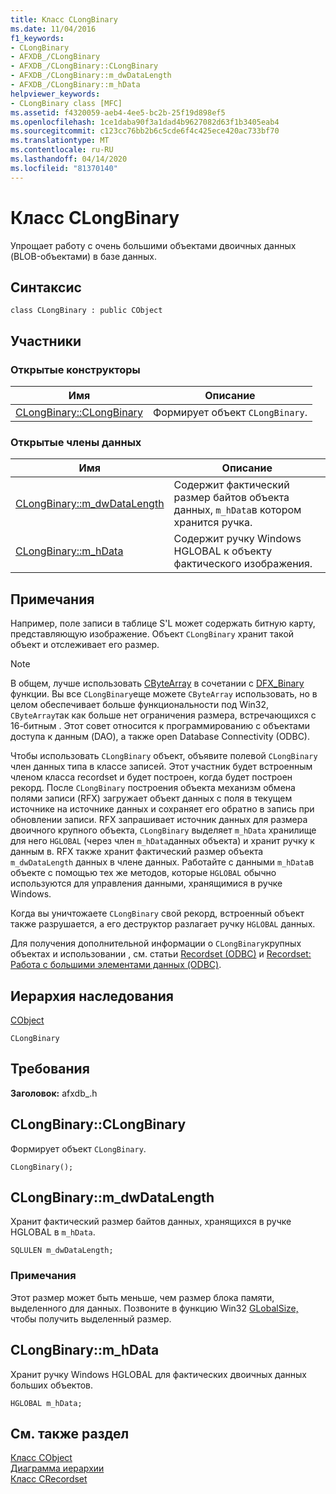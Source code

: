 ```yaml
---
title: Класс CLongBinary
ms.date: 11/04/2016
f1_keywords:
- CLongBinary
- AFXDB_/CLongBinary
- AFXDB_/CLongBinary::CLongBinary
- AFXDB_/CLongBinary::m_dwDataLength
- AFXDB_/CLongBinary::m_hData
helpviewer_keywords:
- CLongBinary class [MFC]
ms.assetid: f4320059-aeb4-4ee5-bc2b-25f19d898ef5
ms.openlocfilehash: 1ce1daba90f3a1dad4b9627082d63f1b3405eab4
ms.sourcegitcommit: c123cc76bb2b6c5cde6f4c425ece420ac733bf70
ms.translationtype: MT
ms.contentlocale: ru-RU
ms.lasthandoff: 04/14/2020
ms.locfileid: "81370140"
---
```

# <a name="clongbinary-class"></a>Класс CLongBinary

Упрощает работу с очень большими объектами двоичных данных (BLOB-объектами) в базе данных.

## <a name="syntax"></a>Синтаксис

```
class CLongBinary : public CObject
```

## <a name="members"></a>Участники

### <a name="public-constructors"></a>Открытые конструкторы

|Имя|Описание|
|----------|-----------------|
|[CLongBinary::CLongBinary](#clongbinary)|Формирует объект `CLongBinary`.|

### <a name="public-data-members"></a>Открытые члены данных

|Имя|Описание|
|----------|-----------------|
|[CLongBinary::m_dwDataLength](#m_dwdatalength)|Содержит фактический размер байтов объекта данных, `m_hData`в котором хранится ручка.|
|[CLongBinary::m_hData](#m_hdata)|Содержит ручку Windows HGLOBAL к объекту фактического изображения.|

## <a name="remarks"></a>Примечания

Например, поле записи в таблице S'L может содержать битную карту, представляющую изображение. Объект `CLongBinary` хранит такой объект и отслеживает его размер.

> [!NOTE]
> В общем, лучше использовать [CByteArray](../../mfc/reference/cbytearray-class.md) в сочетании с [DFX_Binary](record-field-exchange-functions.md#dfx_binary) функции. Вы все `CLongBinary`еще можете `CByteArray` использовать, но в целом обеспечивает больше функциональности под Win32, `CByteArray`так как больше нет ограничения размера, встречающихся с 16-битным . Этот совет относится к программированию с объектами доступа к данным (DAO), а также open Database Connectivity (ODBC).

Чтобы использовать `CLongBinary` объект, объявите полевой `CLongBinary` член данных типа в классе записей. Этот участник будет встроенным членом класса recordset и будет построен, когда будет построен рекорд. После `CLongBinary` построения объекта механизм обмена полями записи (RFX) загружает объект данных с поля в текущем источнике на источнике данных и сохраняет его обратно в запись при обновлении записи. RFX запрашивает источник данных для размера двоичного крупного объекта, `CLongBinary` выделяет `m_hData` хранилище для него `HGLOBAL` (через член `m_hData`данных объекта) и хранит ручку к данным в. RFX также хранит фактический размер объекта `m_dwDataLength` данных в члене данных. Работайте с данными `m_hData`в объекте с помощью тех же методов, которые `HGLOBAL` обычно используются для управления данными, хранящимися в ручке Windows.

Когда вы уничтожаете `CLongBinary` свой рекорд, встроенный объект также разрушается, а его деструктор разлагает ручку `HGLOBAL` данных.

Для получения дополнительной информации о `CLongBinary`крупных объектах и использовании , см. статьи [Recordset (ODBC)](../../data/odbc/recordset-odbc.md) и [Recordset: Работа с большими элементами данных (ODBC)](../../data/odbc/recordset-working-with-large-data-items-odbc.md).

## <a name="inheritance-hierarchy"></a>Иерархия наследования

[CObject](../../mfc/reference/cobject-class.md)

`CLongBinary`

## <a name="requirements"></a>Требования

**Заголовок:** afxdb_.h

## <a name="clongbinaryclongbinary"></a><a name="clongbinary"></a>CLongBinary::CLongBinary

Формирует объект `CLongBinary`.

```
CLongBinary();
```

## <a name="clongbinarym_dwdatalength"></a><a name="m_dwdatalength"></a>CLongBinary::m_dwDataLength

Хранит фактический размер байтов данных, хранящихся в ручке HGLOBAL в `m_hData`.

```
SQLULEN m_dwDataLength;
```

### <a name="remarks"></a>Примечания

Этот размер может быть меньше, чем размер блока памяти, выделенного для данных. Позвоните в функцию Win32 [GLobalSize,](/windows/win32/api/winbase/nf-winbase-globalsize) чтобы получить выделенный размер.

## <a name="clongbinarym_hdata"></a><a name="m_hdata"></a>CLongBinary::m_hData

Хранит ручку Windows HGLOBAL для фактических двоичных данных больших объектов.

```
HGLOBAL m_hData;
```

## <a name="see-also"></a>См. также раздел

[Класс CObject](../../mfc/reference/cobject-class.md)<br/>
[Диаграмма иерархии](../../mfc/hierarchy-chart.md)<br/>
[Класс CRecordset](../../mfc/reference/crecordset-class.md)

